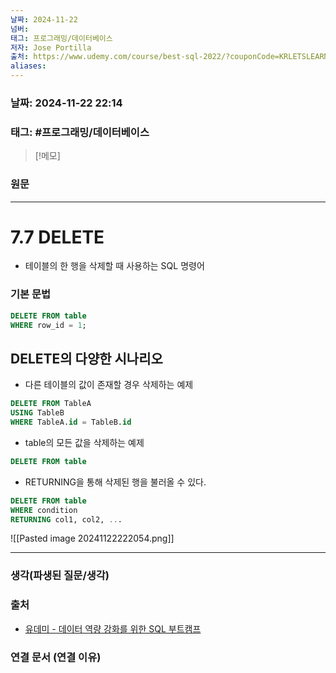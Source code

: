 ```yaml
---
날짜: 2024-11-22
넘버: 
태그: 프로그래밍/데이터베이스
저자: Jose Portilla
출처: https://www.udemy.com/course/best-sql-2022/?couponCode=KRLETSLEARNNOW
aliases:
---
```

### 날짜:  2024-11-22 22:14

### 태그: #프로그래밍/데이터베이스 

>[!메모]
>

### 원문
---
# 7.7 DELETE
- 테이블의 한 행을 삭제할 때 사용하는 SQL 명령어
### 기본 문법
```sql
DELETE FROM table
WHERE row_id = 1;
```
## DELETE의 다양한 시나리오
- 다른 테이블의 값이 존재할 경우 삭제하는 예제
```sql 
DELETE FROM TableA
USING TableB
WHERE TableA.id = TableB.id
```
- table의 모든 값을 삭제하는 예제
```sql
DELETE FROM table
```
- RETURNING을 통해 삭제된 행을 불러올 수 있다.
```sql
DELETE FROM table
WHERE condition
RETURNING col1, col2, ...
```
![[Pasted image 20241122222054.png]]

---
### 생각(파생된 질문/생각)

### 출처
- [유데미 - 데이터 역량 강화를 위한 SQL 부트캠프](https://www.udemy.com/course/best-sql-2022)

### 연결 문서 (연결 이유)

